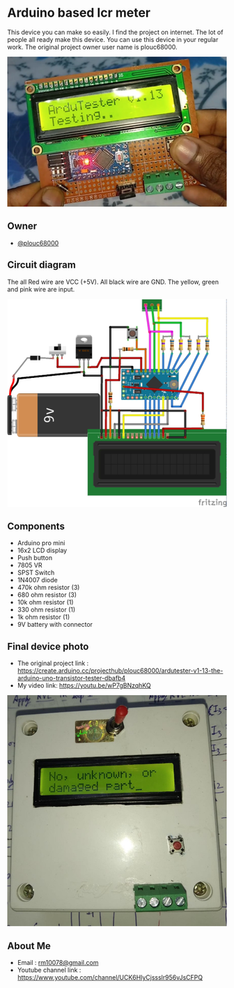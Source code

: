 
# Arduino based lcr meter

This device you can make so easily. I find the project on internet.
The lot of people all ready make this device. You can use this device in your regular
work. The original project owner user name is plouc68000. 


![Logo](https://raw.githubusercontent.com/rm10078/Arduino-based-lcr-meter/main/img/ardutester_photo.png)



## Owner

- [@plouc68000](https://create.arduino.cc/projecthub/plouc68000)


## Circuit diagram

The all Red wire are VCC (+5V). All black wire are GND. The yellow, green and pink wire are
input.


![Logo](https://raw.githubusercontent.com/rm10078/Arduino-based-lcr-meter/main/img/ardutester.jpg)


## Components

- Arduino pro mini
- 16x2 LCD display
- Push button
- 7805 VR
- SPST Switch
- 1N4007 diode
- 470k ohm resistor  (3)
- 680 ohm resistor  (3)
- 10k ohm resistor  (1)
- 330 ohm resistor  (1)
- 1k ohm resistor  (1)
- 9V battery with connector


## Final device photo
- The original project link : https://create.arduino.cc/projecthub/plouc68000/ardutester-v1-13-the-arduino-uno-transistor-tester-dbafb4
- My video link: https://youtu.be/wP7gBNzqhKQ


![Logo](https://raw.githubusercontent.com/rm10078/Arduino-based-lcr-meter/main/img/final_photo_on.jpg)
## About Me
- Email : rm10078@gmail.com
- Youtube channel link : https://www.youtube.com/channel/UCK6HlyCjssslr956vJsCFPQ


